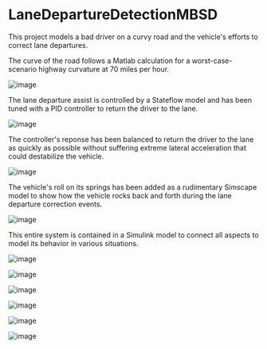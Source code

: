# LaneDepartureDetectionMBSD

This project models a bad driver on a curvy road and the vehicle's efforts to correct lane departures.

The curve of the road follows a Matlab calculation for a worst-case-scenario highway curvature at 70 miles per hour.

![image](https://github.com/user-attachments/assets/fd1b7c17-006e-45c8-a53e-6534bff23677)

The lane departure assist is controlled by a Stateflow model and has been tuned with a PID controller to return the driver to the lane.

![image](https://github.com/user-attachments/assets/ef01fe74-fde1-4f34-b242-bc38fac0ce7a)

The controller's reponse has been balanced to return the driver to the lane as quickly as possible without suffering extreme lateral acceleration that could destabilize the vehicle.

![image](https://github.com/user-attachments/assets/c50a131c-ef45-4230-aafa-02a12b4a7405)

The vehicle's roll on its springs has been added as a rudimentary Simscape model to show how the vehicle rocks back and forth during the lane departure correction events.

![image](https://github.com/user-attachments/assets/0c1f2cd6-50a0-4f53-862b-2f5895421163)

This entire system is contained in a Simulink model to connect all aspects to model its behavior in various situations.

![image](https://github.com/user-attachments/assets/2102e29d-eace-45a9-95e9-1cf70786f716)

![image](https://github.com/user-attachments/assets/fe4997e5-07eb-4604-9230-85bc73dd67cd)

![image](https://github.com/user-attachments/assets/b00aa80a-88b4-4bb9-9330-96a849b601bf)

![image](https://github.com/user-attachments/assets/97fed0a6-89ec-4524-a00a-61d1c4313bd8)

![image](https://github.com/user-attachments/assets/cd543342-24fd-4317-8a68-d917342af489)

![image](https://github.com/user-attachments/assets/60ab419f-ef4b-4b6c-a77a-73b39d7d3c1c)



